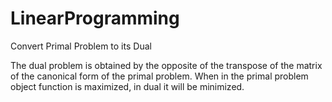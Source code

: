 # LinearProgramming
Convert Primal Problem to its Dual

The dual problem is obtained by the opposite of the transpose of the matrix of the canonical form of the primal problem. When in the primal problem object function is maximized, in dual it will be minimized.
